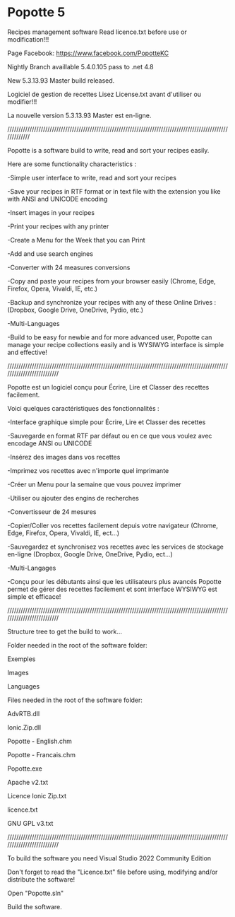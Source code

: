 # Popotte 5
Recipes management software Read licence.txt before use or modification!!!

Page Facebook: https://www.facebook.com/PopotteKC

Nightly Branch availlable 5.4.0.105 pass to .net 4.8

New 5.3.13.93 Master build released.

Logiciel de gestion de recettes Lisez License.txt avant d'utiliser ou modifier!!!

La nouvelle version 5.3.13.93 Master est en-ligne.

/////////////////////////////////////////////////////////////////////////////////////////////////////////////

Popotte is a software build to write, read and sort your recipes easily.

Here are some functionality characteristics :

-Simple user interface to write, read and sort your recipes 

-Save your recipes in RTF format or in text file with the extension you like with ANSI and UNICODE encoding  

-Insert images in your recipes 

-Print your recipes with any printer 

-Create a Menu for the Week that you can Print

-Add and use search engines 

-Converter with 24 measures conversions  

-Copy and paste your recipes from your browser easily (Chrome, Edge, Firefox, Opera, Vivaldi, IE, etc.) 

-Backup and synchronize your recipes with any of these Online Drives : (Dropbox, Google Drive, OneDrive, Pydio, etc.) 

-Multi-Languages 

-Build to be easy for newbie and for more advanced user, Popotte can manage your recipe collections easily and is WYSIWYG interface is simple and effective!


//////////////////////////////////////////////////////////////////////////////////////////////////////////////////////////


Popotte est un logiciel conçu pour Écrire, Lire et Classer des recettes facilement.

Voici quelques caractéristiques des fonctionnalités :

-Interface graphique simple pour Écrire, Lire et Classer des recettes 

-Sauvegarde en format RTF par défaut ou en ce que vous voulez avec encodage ANSI ou UNICODE 

-Insérez des images dans vos recettes 

-Imprimez vos recettes avec n'importe quel imprimante 

-Créer un Menu pour la semaine que vous pouvez imprimer

-Utiliser ou ajouter des engins de recherches 

-Convertisseur de 24 mesures 

-Copier/Coller vos recettes facilement depuis votre navigateur (Chrome, Edge, Firefox, Opera, Vivaldi, IE, ect...) 

-Sauvegardez et synchronisez vos recettes avec les services de stockage en-ligne (Dropbox, Google Drive, OneDrive, Pydio, ect...) 

-Multi-Langages 

-Conçu pour les débutants ainsi que les utilisateurs plus avancés Popotte permet de gérer des recettes facilement et sont interface WYSIWYG est simple et efficace!

//////////////////////////////////////////////////////////////////////////////////////////////////////////////////////////

Structure tree to get the build to work...

Folder needed in the root of the software folder:

Exemples

Images

Languages


Files needed in the root of the software folder:

AdvRTB.dll

Ionic.Zip.dll

Popotte - English.chm

Popotte - Francais.chm

Popotte.exe

Apache v2.txt

Licence Ionic Zip.txt

licence.txt

GNU GPL v3.txt

//////////////////////////////////////////////////////////////////////////////////////////////////////////////////////////

To build the software you need Visual Studio 2022 Community Edition

Don't forget to read the "Licence.txt" file before using, modifying and/or distribute the software!

Open "Popotte.sln"

Build the software.


